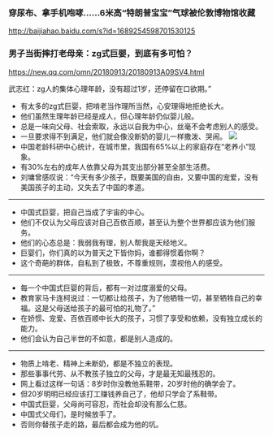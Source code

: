 ### 穿尿布、拿手机咆哮……6米高“特朗普宝宝”气球被伦敦博物馆收藏
http://baijiahao.baidu.com/s?id=1689254598701530125

### 男子当街摔打老母亲：zg式巨婴，到底有多可怕？
https://new.qq.com/omn/20180913/20180913A09SV4.html

武志红：zg人的集体心理年龄，没有超过1岁，还停留在口欲期。”
  - 有太多的zg式巨婴，把啃老当作理所当然，心安理得地拒绝长大。
- 他们虽然生理年龄已经是成人，但心理年龄仍似婴儿般。
- 总是一味向父母、社会索取，永远以自我为中心，丝毫不会考虑别人的感受。
- 一旦要求得不到满足，他们就会像没断奶的婴儿一样撒泼、哭闹。
![](https://inews.gtimg.com/newsapp_bt/0/5221341655/1000)
- 中国老龄科研中心统计，在城市里，我国有65%以上的家庭存在“老养小”现象。
- 有30%左右的成年人依靠父母为其支出部分甚至全部生活费。
- 刘墉曾感叹说：“今天有多少孩子，既要美国的自由，又要中国的宠爱，没有美国孩子的主动，又失去了中国的孝道。
---
- 中国式巨婴，把自己当成了宇宙的中心。
- 他们不仅认为父母应该对自己百依百顺，甚至认为整个世界都应该为他们服务。
- 他们的心态总是：我弱我有理，别人帮我是天经地义。
- 巨婴们，你们真的以为普天之下皆你妈，谁都得惯着你啊？
- 这个奇葩的群体，自私到了极致，不尊重规则，漠视他人的感受。
---
- 每一个中国式巨婴的背后，都有一对过度溺爱的父母。
- 教育家马卡连柯说过：一切都让给孩子，为了他牺牲一切，甚至牺牲自己的幸福。这是父母送给孩子的最可怕的礼物了。”
- 在娇惯、宠爱、百依百顺中长大的孩子，习惯了享受和依赖，没有独立成长的能力。
- 他们会认为自己半世的不如意，都是别人造成的。
---
- 物质上啃老、精神上未断奶，都是不独立的表现。
- 那些事事代劳、从不教孩子独立的父母，才是最无知最残忍的。
- 网上看过这样一句话：8岁时你没教他系鞋带，20岁时他的确学会了。
- 但20岁明明已经应该打工赚钱养自己了，他却只学会了系鞋带。
- 中国式巨婴，父母尚可容忍，而社会却没有那么仁慈。
- 中国式父母们，是时候放手了。
- 否则你替孩子走的路，最后都会成为他的坑。
